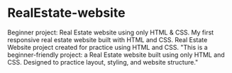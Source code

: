 # RealEstate-website
Beginner project: Real Estate website using only HTML &amp; CSS.  My first responsive real estate website built with HTML and CSS.  Real Estate Website project created for practice using HTML and CSS.  "This is a beginner-friendly project: a Real Estate website built using only HTML and CSS. Designed to practice layout, styling, and website structure."
